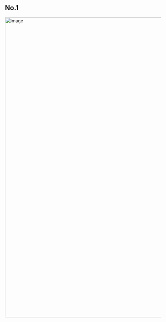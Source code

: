 ## No.1

<img width="1918" height="971" alt="image" src="https://github.com/user-attachments/assets/2eb5ef33-c4b1-44c7-9f8c-d193c7fb04a1" />

